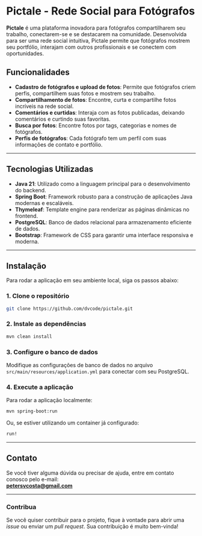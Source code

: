 # Pictale - Rede Social para Fotógrafos

**Pictale** é uma plataforma inovadora para fotógrafos compartilharem seu trabalho, conectarem-se e se destacarem na comunidade. Desenvolvida para ser uma rede social intuitiva, Pictale permite que fotógrafos mostrem seu portfólio, interajam com outros profissionais e se conectem com oportunidades.

## Funcionalidades

- **Cadastro de fotógrafos e upload de fotos**: Permite que fotógrafos criem perfis, compartilhem suas fotos e mostrem seu trabalho.
- **Compartilhamento de fotos**: Encontre, curta e compartilhe fotos incríveis na rede social.
- **Comentários e curtidas**: Interaja com as fotos publicadas, deixando comentários e curtindo suas favoritas.
- **Busca por fotos**: Encontre fotos por tags, categorias e nomes de fotógrafos.
- **Perfis de fotógrafos**: Cada fotógrafo tem um perfil com suas informações de contato e portfólio.

---

## Tecnologias Utilizadas

- **Java 21**: Utilizado como a linguagem principal para o desenvolvimento do backend.
- **Spring Boot**: Framework robusto para a construção de aplicações Java modernas e escaláveis.
- **Thymeleaf**: Template engine para renderizar as páginas dinâmicas no frontend.
- **PostgreSQL**: Banco de dados relacional para armazenamento eficiente de dados.
- **Bootstrap**: Framework de CSS para garantir uma interface responsiva e moderna.

---

## Instalação

Para rodar a aplicação em seu ambiente local, siga os passos abaixo:

### 1. Clone o repositório
```bash
git clone https://github.com/dvcode/pictale.git
```

### 2. Instale as dependências
```bash
mvn clean install
```

### 3. Configure o banco de dados

Modifique as configurações de banco de dados no arquivo `src/main/resources/application.yml` para conectar com seu PostgreSQL.

### 4. Execute a aplicação

Para rodar a aplicação localmente:
```bash
mvn spring-boot:run
```

Ou, se estiver utilizando um container já configurado:
```bash
run!
```

---

## Contato

Se você tiver alguma dúvida ou precisar de ajuda, entre em contato conosco pelo e-mail:  
**petersvcosta@gmail.com**

---

### Contribua

Se você quiser contribuir para o projeto, fique à vontade para abrir uma *issue* ou enviar um *pull request*. Sua contribuição é muito bem-vinda!
